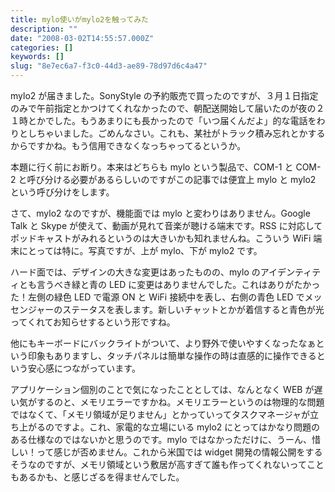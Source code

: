 ```yaml
---
title: mylo使いがmylo2を触ってみた
description: ""
date: "2008-03-02T14:55:57.000Z"
categories: []
keywords: []
slug: "8e7ec6a7-f3c0-44d3-ae89-78d97d6c4a47"
---
```


mylo2 が届きました。SonyStyle の予約販売で買ったのですが、３月１日指定のみで午前指定とかつけてくれなかったので、朝配送開始して届いたのが夜の２１時とかでした。もうあまりにも長かったので「いつ届くんだよ」的な電話をわりとしちゃいました。ごめんなさい。これも、某社がトラック積み忘れとかするからですかね。もう信用できなくなっちゃってるというか。

本題に行く前にお断り。本来はどちらも mylo という製品で、COM-1 と COM-2 と呼び分ける必要があるらしいのですがこの記事では便宜上 mylo と mylo2 という呼び分けをします。

さて、mylo2 なのですが、機能面では mylo と変わりはありません。Google Talk と Skype が使えて、動画が見れて音楽が聴ける端末です。RSS に対応してポッドキャストがみれるというのは大きいかも知れませんね。こういう WiFi 端末にとっては特に。写真ですが、上が mylo、下が mylo2 です。

ハード面では、デザインの大きな変更はあったものの、mylo のアイデンティティとも言うべき緑と青の LED に変更はありませんでした。これはありがたかった！左側の緑色 LED で電源 ON と WiFi 接続中を表し、右側の青色 LED でメッセンジャーのステータスを表します。新しいチャットとかが着信すると青色が光ってくれてお知らせするという形ですね。

他にもキーボードにバックライトがついて、より野外で使いやすくなったなぁという印象もありますし、タッチパネルは簡単な操作の時は直感的に操作できるという安心感につながっています。

アプリケーション個別のことで気になったこととしては、なんとなく WEB が遅い気がするのと、メモリエラーですかね。メモリエラーというのは物理的な問題ではなくて、「メモリ領域が足りません」とかっていってタスクマネージャが立ち上がるのですよ。これ、家電的な立場にいる mylo2 にとってはかなり問題のある仕様なのではないかと思うのです。mylo ではなかっただけに、うーん、惜しい！って感じが否めません。これから米国では widget 開発の情報公開をするそうなのですが、メモリ領域という敷居が高すぎて誰も作ってくれないってこともあるかも、と感じざるを得ませんでした。
